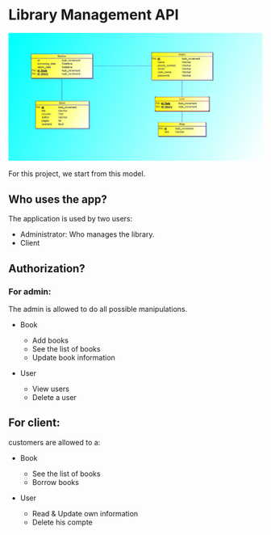 # Library Management API

![Databae model](./docs/Library.png)

For this project, we start from this model.

## Who uses the app?

The application is used by two users:
- Administrator: Who manages the library.
- Client

## Authorization?
### For admin:
The admin is allowed to do all possible manipulations.

- Book
  - Add books
  - See the list of books
  - Update book information

- User
  - View users
  - Delete a user

## For client:
customers are allowed to a:

- Book
  - See the list of books
  - Borrow books

- User
  - Read & Update own information
  - Delete his compte